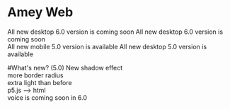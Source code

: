 # Amey Web
All new desktop 6.0 version is coming soon 
All new desktop 6.0 version is coming soon     
All new mobile 5.0 version is available 
All new desktop 5.0 version is available 

#What's new? (5.0)
New shadow effect   
more border radius  
extra light than before  
p5.js --> html  
voice is coming soon in 6.0
